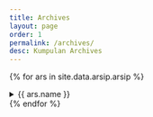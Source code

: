 ```yaml
---
title: Archives
layout: page
order: 1
permalink: /archives/
desc: Kumpulan Archives
---
```

{% for ars in site.data.arsip.arsip %}
<details class="collapse-panel mt-5 w-full mw-full">
  <summary class="collapse-header">
    {{ ars.name }}
  </summary>
  <div class="collapse-content">
  	<ul class="arsip">
  		<li class="data">
  			Name: <span>{{ ars.name }}</span>
  		</li>
  		<li class="data">
  			type: <span>{{ ars.type }}</span>
  		</li>
  		<li class="data">
  			Description: <span>{{ ars.desc }}</span>
  		</li>
  		<li class="data">
  			Link: <span>{{ ars.link }}</span>
  		</li>
  	</ul>
  </div>
</details>
{% endfor %}